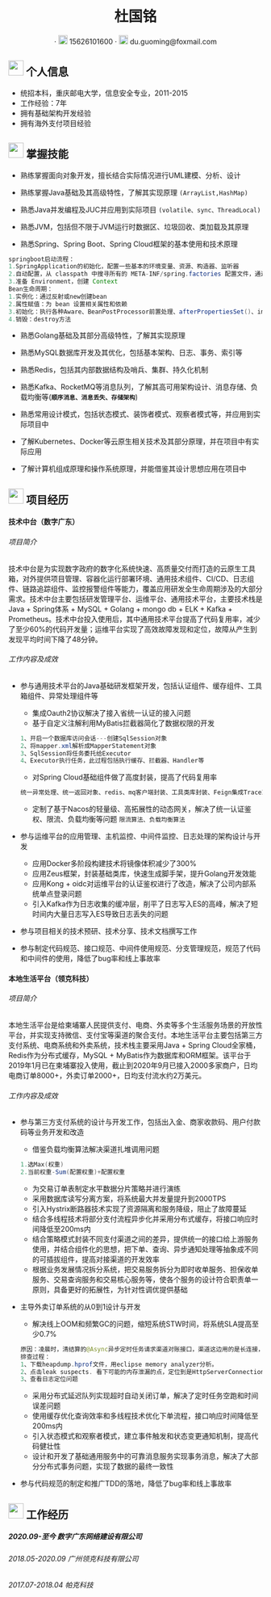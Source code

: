  <center>
     <h1>杜国铭</h1>
     <div>
         ·
         <span>
             <img src="assets/phone-solid.svg" width="18px">
             15626101600
         </span>
         ·
         <span>
             <img src="assets/envelope-solid.svg" width="18px">
             du.guoming@foxmail.com
         </span>
     </div>
 </center>


 ## <img src="D:/projects/Markdown-Resume/assets/info-circle-solid.svg" width="30px"> 个人信息 

 - 统招本科，重庆邮电大学，信息安全专业，2011-2015
 - 工作经验：7年
 - 拥有基础架构开发经验
 - 拥有海外支付项目经验

## <img src="D:/projects/Markdown-Resume/assets/tools-solid.svg" width="30px"> 掌握技能

- 熟练掌握面向对象开发，擅长结合实际情况进行UML建模、分析、设计
- 熟练掌握Java基础及其高级特性，了解其实现原理 `(ArrayList,HashMap)`

- 熟悉Java并发编程及JUC并应用到实际项目 `(volatile、sync、ThreadLocal)`

- 熟悉JVM，包括但不限于JVM运行时数据区、垃圾回收、类加载及其原理
- 熟悉Spring、Spring Boot、Spring Cloud框架的基本使用和技术原理
```java
springboot启动流程：
1.SpringApplication的初始化，配置一些基本的环境变量、资源、构造器、监听器
2.自动配置，从 classpath 中搜寻所有的 META-INF/spring.factories 配置文件，通过反射实例化所配置的类
3.准备 Environment，创建 Context
Bean生命周期：
1.实例化：通过反射或new创建bean
2.属性赋值：为 bean 设置相关属性和依赖
3.初始化：执行各种Aware、BeanPostProcessor前置处理、afterPropertiesSet()、init方法、BeanPostProcessor后置处理
4.销毁：destroy方法
```
- 熟悉Golang基础及其部分高级特性，了解其实现原理
- 熟悉MySQL数据库开发及其优化，包括基本架构、日志、事务、索引等
- 熟悉Redis，包括其内部数据结构及哨兵、集群、持久化机制
- 熟悉Kafka、RocketMQ等消息队列，了解其高可用架构设计、消息存储、负载均衡等(**`顺序消息、消息丢失、存储架构`**)

- 熟悉常用设计模式，包括状态模式、装饰者模式、观察者模式等，并应用到实际项目中
- 了解Kubernetes、Docker等云原生相关技术及其部分原理，并在项目中有实际应用
- 了解计算机组成原理和操作系统原理，并能借鉴其设计思想应用在项目中

## <img src="D:/projects/Markdown-Resume/assets/project-diagram-solid.svg" width="30px"> 项目经历

#### 技术中台（数字广东）

###### 项目简介

技术中台是为实现数字政府的数字化系统快速、高质量交付而打造的云原生工具箱，对外提供项目管理、容器化运行部署环境、通用技术组件、CI/CD、日志组件、链路追踪组件、监控报警组件等能力，覆盖应用研发全生命周期涉及的大部分需求。技术中台主要包括研发管理平台、运维平台、通用技术平台，主要技术栈是Java + Spring体系 + MySQL + Golang + mongo db + ELK + Kafka + Prometheus。技术中台投入使用后，其中通用技术平台提高了代码复用率，减少了至少60%的代码开发量；运维平台实现了高效故障发现和定位，故障从产生到发现平均时间下降了48分钟。

###### 工作内容及成效

* 参与通用技术平台的Java基础研发框架开发，包括认证组件、缓存组件、工具箱组件、异常处理组件等
  * 集成Oauth2协议解决了接入省统一认证的接入问题
  * 基于自定义注解利用MyBatis拦截器简化了数据权限的开发
  ```java
  1、开启一个数据库访问会话---创建SqlSession对象
  2、将mapper.xml解析成MapperStatement对象
  3、SqlSession将任务委托给Executor
  4、Executor执行任务，此过程包括执行缓存、拦截器、Handler等
  ```
  * 对Spring Cloud基础组件做了高度封装，提高了代码复用率
  ```java
  统一异常处理、统一返回对象、redis、mq客户端封装、工具类库封装、Feign集成TraceId、结合Ribbon整合LoadBalanceRestTemplate、线程池封装
  ```
  * 定制了基于Nacos的轻量级、高拓展性的动态网关，解决了统一认证鉴权、限流、负载均衡等问题 `限流算法、负载均衡算法`

* 参与运维平台的应用管理、主机监控、中间件监控、日志处理的架构设计与开发
  * 应用Docker多阶段构建技术将镜像体积减少了300%
  * 应用Zeus框架，封装基础类库，快速生成脚手架，提升Golang开发效能
  * 应用Kong + oidc对运维平台的认证鉴权进行了改造，解决了公司内部系统单点登录问题
  * 引入Kafka作为日志收集的缓冲层，削平了日志写入ES的高峰，解决了短时间内大量日志写入ES导致日志丢失的问题
  
* 参与项目相关的技术预研、技术分享、技术文档撰写工作

* 参与制定代码规范、接口规范、中间件使用规范、分支管理规范，规范了代码和中间件的使用，降低了bug率和线上事故率

#### 本地生活平台（领克科技）

###### 项目简介

本地生活平台是给柬埔寨人民提供支付、电商、外卖等多个生活服务场景的开放性平台，并实现支持微信、支付宝等渠道的聚合支付。本地生活平台主要包括第三方支付系统、电商系统和外卖系统，技术栈主要采用Java + Spring Cloud全家桶，Redis作为分布式缓存，MySQL + MyBatis作为数据库和ORM框架。该平台于2019年1月已在柬埔寨投入使用，截止到2020年9月已接入2000多家商户，日均电商订单8000+，外卖订单2000+，日均支付流水约2万美元。

###### 工作内容及成效

* 参与第三方支付系统的设计与开发工作，包括出入金、商家收款码、用户付款码等业务开发和改造
  * 借鉴负载均衡算法解决渠道扎堆调用问题
  ```java
  1.选Max(权重)
  2.当前权重-Sum(配置权重)+配置权重
  ```
  * 为交易订单表制定水平数据分片策略并进行演练
  * 采用数据库读写分离方案，将系统最大并发量提升到2000TPS
  * 引入Hystrix断路器技术实现了资源隔离和服务降级，阻止了故障蔓延
  * 结合多线程技术将部分支付流程异步化并采用分布式缓存，将接口响应时间降低至200ms内
  * 结合策略模式封装不同支付渠道之间的差异，提供统一的接口给上游服务使用，并结合组件化的思想，把下单、查询、异步通知处理等抽象成不同的可插拔组件，提高对接渠道的开发效率
  * 根据业务发展情况拆分系统，把交易服务拆分为即时收单服务、担保收单服务、交易查询服务和交易核心服务等，使各个服务的设计符合职责单一原则，具备更好的拓展性，为针对性调优提供基础
  
* 主导外卖订单系统的从0到1设计与开发
  * 解决线上OOM和频繁GC的问题，缩短系统STW时间，将系统SLA提高至少0.7%
  ```java
  原因：凌晨时，清结算的@Async异步定时任务请求渠道对账接口，渠道这边用的是长连接，有一个渠道没响应，导致连接不释放所以不归还给连接池，清结算服务由于没收到结果频繁重复请求，由于@Async用的是默认的线程池，队列上限很大，导致清结算服务创建过多线程OOM，渠道服务创建太多连接而OOM
  排查过程：
  1、下载heapdump.hprof文件，用eclipse memory analyzer分析。
  2、点击leak suspects. 看下可能的内存泄漏的点，定位到是HttpServerConnection，由此发现web容器建立了很多连接实例占用了非常多内存。 又立刻用jstat -gcutil pid看了下进程gc情况，fgc触发了非常多次，且ygc消耗的时间都很长。
  3、查看日志定位问题
  ```
  * 采用分布式延迟队列实现超时自动关闭订单，解决了定时任务空跑和时间误差问题
  * 使用缓存优化查询效率和多线程技术优化下单流程，接口响应时间降低至200ms内
  * 引入状态模式和观察者模式，建立事件触发和状态变更通知机制，提高代码健壮性
  * 设计和开发了基础通用服务中的可靠消息服务实现事务消息，解决了大部分分布式事务问题，实现了数据的最终一致性
  
* 参与代码规范的制定和推广TDD的落地，降低了bug率和线上事故率

## <img src="D:/projects/Markdown-Resume/assets/briefcase-solid.svg" width="30px"> 工作经历

##### 2020.09-至今 数字广东网络建设有限公司

###### 2018.05-2020.09 广州领克科技有限公司

###### 2017.07-2018.04 帕克科技